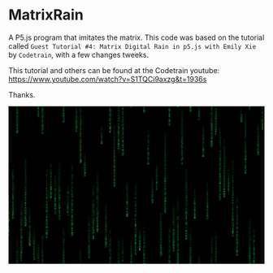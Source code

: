 # MatrixRain

A P5.js program that imitates the matrix. This code was based on the tutorial called ```Guest Tutorial #4: Matrix Digital Rain in p5.js with Emily Xie``` by ```Codetrain```, with a few changes tweeks.

This tutorial and others can be found at the Codetrain youtube: https://www.youtube.com/watch?v=S1TQCi9axzg&t=1936s

Thanks.

![Image](matrix.PNG?raw=true)
